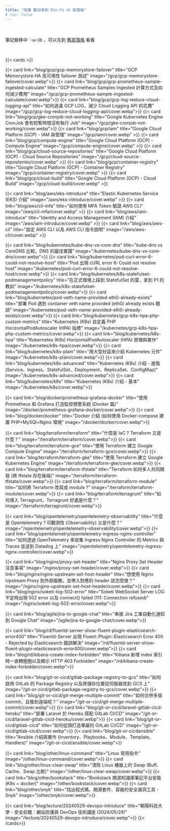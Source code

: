 ```yaml
---
title: "哈囉 歡迎來到 Pin-Yi の 部落格"
# toc: false
---
```


<br>

筆記搬移中 ´-ω-)b ，可以先到 [舊部落格](https://blog.pin-yi.me) 看看

<br>

{{< cards >}}

{{< card link="blog/gcp/gcp-memorystore-failover" title="GCP Memorystore HA 高可用性 failover 測試" image="/gcp/gcp-memorystore-failover/cover.webp">}}
{{< card link="blog/gcp/gcp-prometheus-sample-ingested-calculate" title="GCP Prometheus Samples Ingested 計算方式及如何減少費用" image="/gcp/gcp-prometheus-sample-ingested-calculate/cover.webp">}}
{{< card link="blog/gcp/gcp-log-reduce-cloud-logging-api" title="如何過濾 GCP LOG，減少 Cloud Logging API 的花費" image="/gcp/gcp-log-reduce-cloud-logging-api/cover.webp">}}
{{< card link="blog/gcp/gke-cronjob-not-working" title="Google Kubernetes Engine CronJob 會有短暫時間沒有執行 Job" image="/gcp/gke-cronjob-not-working/cover.webp">}}
{{< card link="blog/gcp/iam" title="Google Cloud Platform (GCP) - IAM 與管理" image="/gcp/iam/cover.webp" >}}
{{< card link="blog/gcp/compute-engine" title="Google Cloud Platform (GCP) - Compute Engine" image="/gcp/compute-engine/cover.webp" >}}
{{< card link="blog/gcp/cloud-source-repositories" title="Google Cloud Platform (GCP) - Cloud Source Repositories" image="/gcp/cloud-source-repositories/cover.webp" >}}
{{< card link="blog/gcp/container-registry" title="Google Cloud Platform (GCP) - Container Registry" image="/gcp/container-registry/cover.webp" >}}
{{< card link="blog/gcp/cloud-build" title="Google Cloud Platform (GCP) - Cloud Build" image="/gcp/cloud-build/cover.webp" >}}

{{< card link="blog/aws/eks-introduce" title="Elastic Kubernetes Service (EKS) 介紹" image="/aws/eks-introduce/cover.webp" >}}
{{< card link="blog/aws/cli-mfa" title="如何使用 MFA Token 驗證 AWS CLI" image="/aws/cli-mfa/cover.webp" >}}
{{< card link="blog/aws/iam-introduce" title="Identity and Access Management (IAM) 介紹" image="/aws/iam-introduce/cover.webp" >}}
{{< card link="blog/aws/aws-cli" title="設定 AWS CLI 以及 AWS CLI 指令說明" image="/aws/aws-cli/cover.webp" >}}

{{< card link="blog/kubernetes/kube-dns-vs-core-dns" title="kube-dns vs CoreDNS 比較，DNS 的最佳實踐" image="/kubernetes/kube-dns-vs-core-dns/cover.webp">}}
{{< card link="blog/kubernetes/pod-curl-error-6-could-not-resolve-host" title="Pod 出現 cURL error 6: Could not resolve host" image="/kubernetes/pod-curl-error-6-could-not-resolve-host/cover.webp">}}
{{< card link="blog/kubernetes/k8s-statefulset-podmanagementpolicy" title="在正式環境上踩到 StatefulSet 的雷，拿到 P1 的教訓" image="/kubernetes/k8s-statefulset-podmanagementpolicy/cover.webp">}}
{{< card link="blog/kubernetes/pod-veth-name-provided-eth0-already-exists" title="部署 Pod 遇到 container veth name provided (eth0) already exists 錯誤" image="/kubernetes/pod-veth-name-provided-eth0-already-exists/cover.webp">}}
{{< card link="blog/kubernetes/gcp-k8s-hpa-php-custom-metrics" title="Kubernetes (K8s) 自定義 PHP HorizontalPodAutoscaler (HPA) 指標" image="/kubernetes/gcp-k8s-hpa-php-custom-metrics/cover.webp">}}
{{< card link="blog/kubernetes/k8s-hpa" title="Kubernetes (K8s) HorizontalPodAutoscaler (HPA) 原理與實作" image="/kubernetes/k8s-hpa/cover.webp">}}
{{< card link="blog/kubernetes/k8s-plain" title="用大型社區來介紹 Kubernetes 元件" image="/kubernetes/k8s-plain/cover.webp">}}
{{< card link="blog/kubernetes/k8s-advanced" title="Kubernetes (K8s) 介紹 - 進階 (Service、Ingress、StatefulSet、Deployment、ReplicaSet、ConfigMap)" image="/kubernetes/k8s-advanced/cover.webp">}}
{{< card link="blog/kubernetes/k8s" title="Kubernetes (K8s) 介紹 - 基本" image="/kubernetes/k8s/cover.webp">}}

{{< card link="blog/docker/prometheus-grafana-docker" title="使用 Prometheus 和 Grafana 打造監控預警系統 (Docker 篇)" image="/docker/prometheus-grafana-docker/cover.webp">}}
{{< card link="blog/docker/docker" title="Docker 介紹 (如何使用 Docker-compose 建置 PHP+MySQl+Nginx 環境" image="/docker/docker/cover.webp">}}

{{< card link="blog/terraform/terraform" title="什麼是 IaC ? Terraform 又是什麼？" image="/terraform/terraform/cover.webp">}}
{{< card link="blog/terraform/terraform-gce" title="使用 Terraform 建立 Google Compute Engine" image="/terraform/terraform-gce/cover.webp">}}
{{< card link="blog/terraform/terraform-gke" title="使用 Terraform 建立 Google Kubernetes Engine" image="/terraform/terraform-gke/cover.webp">}}
{{< card link="blog/terraform/terraform-tfstate" title="Terraform 如何多人共同開發 (將 tfstate 存在後端)" image="/terraform/terraform-tfstate/cover.webp">}}
{{< card link="blog/terraform/terraform-module" title="如何將 Terraform 改寫成 module ?" image="/terraform/terraform-module/cover.webp">}}
{{< card link="blog/terraform/terragrunt" title="如何導入 Terragrunt，Terragrunt 好處是什麼？" image="/terraform/terragrunt/cover.webp">}}

{{< card link="blog/opentelemetry/opentelemetry-observability" title="什麼是 Opentelemetry？可觀測性 (Observability) 又是什麼？" image="/opentelemetry/opentelemetry-observability/cover.webp">}}
{{< card link="blog/opentelemetry/opentelemetry-ingress-nginx-controller" title="如何透過 OpenTelemetry 來收集 Ingress Nginx Controller 的 Metrics 與 Traces 並送到 Datadog 上" image="/opentelemetry/opentelemetry-ingress-nginx-controller/cover.webp">}}

{{< card link="blog/nginx/proxy-set-header" title="Nginx Proxy Set Header 注意事項" image="/nginx/proxy-set-header/cover.webp">}}
{{< card link="blog/nginx/nginx-upstream-set-host-header" title="想使用 Nginx Upstream Proxy 到外部服務，並帶入對應的 header 該怎麼做？" image="/nginx/nginx-upstream-set-host-header/cover.webp">}}
{{< card link="blog/nginx/soketi-log-502-error" title="Soketi WebSocket Server LOG 不定時出現 502 error 以及 connect() failed (111: Connection refused)" image="/nginx/soketi-log-502-error/cover.webp">}}

{{< card link="blog/agile/jira-to-google-chat" title="串接 Jira 工單自動化通知到 Google Chat" image="/agile/jira-to-google-chat/cover.webp">}}

{{< card link="blog/rd/fluentd-server-show-fluent-plugin-elasticsearch-error400" title="Fluentd-Server 出現 Fluent::Plugin::Elasticsearch Error 400 - Rejected by Elasticsearch 錯誤解決" image="/rd/fluentd-server-show-fluent-plugin-elasticsearch-error400/cover.webp">}}
{{< card link="blog/rd/kibana-create-index-forbidden" title="Kibana 新增 index 索引時一直轉圈圈以及顯示 HTTP 403 Forbidden" image="/rd/kibana-create-index-forbidden/cover.webp">}}

{{< card link="blog/git-or-cicd/gitlab-package-registry-to-gcs" title="如何啟用 GitLab 的 Package Registry 以及將儲存位置從伺服器改到 GCS 上" image="/git-or-cicd/gitlab-package-registry-to-gcs/cover.webp">}}
{{< card link="blog/git-or-cicd/git-merge-multiple-commit" title="如何合併多個 commit，且推到遠端呢？" image="/git-or-cicd/git-merge-multiple-commit/cover.webp">}}
{{< card link="blog/git-or-cicd/laravel-gitlab-cicd-heroku" title="部署 Laravel 於 Heroku 搭配 GitLab CI/CD" image="/git-or-cicd/laravel-gitlab-cicd-heroku/cover.webp">}}
{{< card link="blog/git-or-cicd/gitlab-cicd" title="如何從頭打造專屬的 GitLab CI/CD" image="/git-or-cicd/gitlab-cicd/cover.webp">}}
{{< card link="blog/git-or-cicdansible" title="Ansible 介紹與實作 (Inventory、Playbooks、Module、Template、Handlers)" image="/git-or-cicd/ansible/cover.webp">}}

{{< card link="blog/other/linux-command" title="Linux 常用指令" image="/other/linux-command/cover.webp">}}
{{< card link="blog/other/linux-clear-swap" title="清除 Linux 機器上的 Swap (Buff、Cache、Swap 比較)" image="/other/linux-clear-swap/cover.webp">}}
{{< card link="blog/other/bookstack" title="Bookstack 開源知識庫筆記平台安裝 (K8s + docker)" image="/other/bookstack/cover.webp">}}
{{< card link="blog/other/snyk" title="找出程式碼、開源套件、容器的安全漏洞工具 - Snyk" image="/other/snyk/cover.webp">}}

{{< card link="blog/lecture/20240529-devops-introduce" title="朝陽科技大學 - 安全前瞻：網站防護與 DevOps 技術講座 (2024/05/29)" image="/lecture/20240529-devops-introduce/cover.webp">}}
{{< /cards>}}
